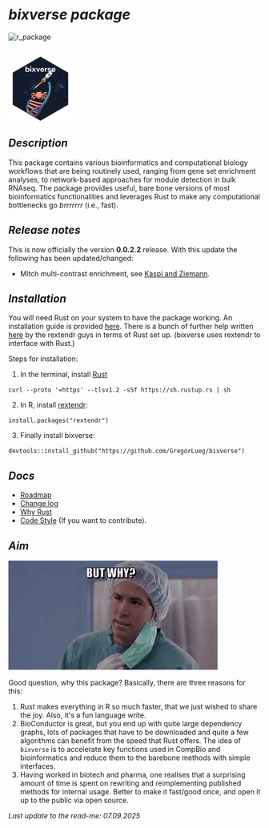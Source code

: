 # *bixverse package*

![r_package](https://img.shields.io/badge/R_package-0.0.2.2-orange) 

</br>

<img src="/misc/pics/bixverse_logo.png" width="128" height="128" alt="bixverse logo">

</br>

## *Description* 

This package contains various bioinformatics and computational biology workflows
that are being routinely used, ranging from gene set enrichment analyses, to 
network-based approaches for module detection in bulk RNAseq. The package 
provides useful, bare bone versions of most bioinformatics functionalities and
leverages Rust to make any computational bottlenecks go *brrrrrrr* (i.e., fast).

## *Release notes*

This is now officially the version **0.0.2.2** release. With this 
update the following has been updated/changed:

- Mitch multi-contrast enrichment, see 
[Kaspi and Ziemann](https://bmcgenomics.biomedcentral.com/articles/10.1186/s12864-020-06856-9).

## *Installation*

You will need Rust on your system to have the package working. An installation
guide is provided [here](https://www.rust-lang.org/tools/install). There is a 
bunch of further help written [here](https://extendr.github.io/rextendr/index.html)
by the rextendr guys in terms of Rust set up. (bixverse uses rextendr to interface
with Rust.)

Steps for installation: 

1. In the terminal, install [Rust](https://www.rust-lang.org/tools/install) 

```
curl --proto '=https' --tlsv1.2 -sSf https://sh.rustup.rs | sh
```
   
2. In R, install [rextendr](https://extendr.github.io/rextendr/index.html):

```
install.packages("rextendr")
```

3. Finally install bixverse:

```
devtools::install_github("https://github.com/GregorLueg/bixverse")
```

## *Docs*

- [Roadmap](/docs/roadmap.md)
- [Change log](/docs/change_log.md)
- [Why Rust](/docs/why_rust.md)
- [Code Style](/docs/code_style.md) (If you want to contribute).

## *Aim*

<img src="/misc/pics/but_why.png" width="418" height="218" alt="but why">

Good question, why this package? Basically, there are three reasons for this:
1. Rust makes everything in R so much faster, that we just wished to share the 
joy. Also, it's a fun language write.
2. BioConductor is great, but you end up with quite large dependency graphs, 
lots of packages that have to be downloaded and quite a few algorithms can 
benefit from the speed that Rust offers. The idea of `bixverse` is to accelerate
key functions used in CompBio and bioinformatics and reduce them to the 
barebone methods with simple interfaces.
3. Having worked in biotech and pharma, one realises that a surprising amount
of time is spent on rewriting and reimplementing published methods for internal
usage. Better to make it fast/good once, and open it up to the public via open 
source.

*Last update to the read-me: 07.09.2025*
